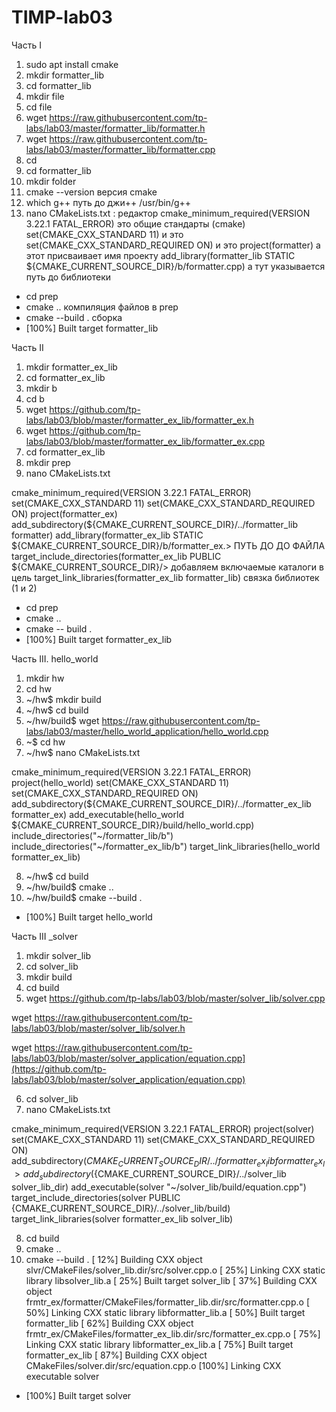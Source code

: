 # TIMP-lab03

Часть I

1) sudo apt install cmake
2) mkdir formatter_lib
3) cd formatter_lib
4) mkdir file
5) cd file
6) wget https://raw.githubusercontent.com/tp-labs/lab03/master/formatter_lib/formatter.h
7) wget https://raw.githubusercontent.com/tp-labs/lab03/master/formatter_lib/formatter.cpp
8) cd
9) cd formatter_lib
10) mkdir folder
11) cmake --version             версия cmake
12) which g++       путь до джи++
    /usr/bin/g++
12) nano CMakeLists.txt :                             редактор
cmake_minimum_required(VERSION 3.22.1 FATAL_ERROR)     это общие стандарты (cmake)
set(CMAKE_CXX_STANDARD 11)                             и это                
set(CMAKE_CXX_STANDARD_REQUIRED ON)                    и это
project(formatter)                                     а этот присваивает имя проекту
add_library(formatter_lib STATIC ${CMAKE_CURRENT_SOURCE_DIR}/b/formatter.cpp)             а тут указывается путь до библиотеки

* cd prep
* cmake ..                       компиляция файлов в prep
* cmake --build .                  сборка
* [100%] Built target formatter_lib





Часть II


1) mkdir formatter_ex_lib
2) cd formatter_ex_lib
3) mkdir b
4) cd b
5) wget https://github.com/tp-labs/lab03/blob/master/formatter_ex_lib/formatter_ex.h
6) wget https://github.com/tp-labs/lab03/blob/master/formatter_ex_lib/formatter_ex.cpp
7) cd formatter_ex_lib
8) mkdir prep
9) nano CMakeLists.txt

cmake_minimum_required(VERSION 3.22.1 FATAL_ERROR)
set(CMAKE_CXX_STANDARD 11)
set(CMAKE_CXX_STANDARD_REQUIRED ON)
project(formatter_ex)
add_subdirectory(${CMAKE_CURRENT_SOURCE_DIR}/../formatter_lib formatter)
add_library(formatter_ex_lib STATIC ${CMAKE_CURRENT_SOURCE_DIR}/b/formatter_ex.>     ПУТЬ ДО ДО ФАЙЛА
target_include_directories(formatter_ex_lib PUBLIC ${CMAKE_CURRENT_SOURCE_DIR}/>      добавляем включаемые каталоги в цель
target_link_libraries(formatter_ex_lib formatter_lib)                   связка библиотек (1 и 2)


* cd prep
* cmake ..
* cmake -- build .    
* [100%] Built target formatter_ex_lib





Часть III. hello_world


1) mkdir hw
2) cd hw
3) ~/hw$ mkdir build
4) ~/hw$ cd build
5) ~/hw/build$ wget https://raw.githubusercontent.com/tp-labs/lab03/master/hello_world_application/hello_world.cpp
6) ~$ cd hw
7) ~/hw$ nano CMakeLists.txt

cmake_minimum_required(VERSION 3.22.1 FATAL_ERROR)
project(hello_world)
set(CMAKE_CXX_STANDARD 11)
set(CMAKE_CXX_STANDARD_REQUIRED ON)
add_subdirectory(${CMAKE_CURRENT_SOURCE_DIR}/../formatter_ex_lib formatter_ex)
add_executable(hello_world ${CMAKE_CURRENT_SOURCE_DIR}/build/hello_world.cpp)
include_directories("~/formatter_lib/b")
include_directories("~/formatter_ex_lib/b")
target_link_libraries(hello_world formatter_ex_lib)

8) ~/hw$ cd build
9) ~/hw/build$ cmake ..
10) ~/hw/build$ cmake --build .
* [100%] Built target hello_world


Часть III  _solver


1) mkdir solver_lib
2) cd solver_lib
3) mkdir build
4) cd build
5) wget https://github.com/tp-labs/lab03/blob/master/solver_lib/solver.cpp

wget https://raw.githubusercontent.com/tp-labs/lab03/blob/master/solver_lib/solver.h

wget https://raw.githubusercontent.com/tp-labs/lab03/blob/master/solver_application/equation.cpp](https://github.com/tp-labs/lab03/blob/master/solver_application/equation.cpp)

6) cd solver_lib
7) nano CMakeLists.txt

cmake_minimum_required(VERSION 3.22.1 FATAL_ERROR)
project(solver)
set(CMAKE_CXX_STANDARD 11)
set(CMAKE_CXX_STANDARD_REQUIRED ON)
add_subdirectory(${CMAKE_CURRENT_SOURCE_DIR}/../formatter_ex_lib formatter_ex_l>
add_subdirectory(${CMAKE_CURRENT_SOURCE_DIR}/../solver_lib solver_lib_dir)
add_executable(solver "~/solver_lib/build/equation.cpp")
target_include_directories(solver PUBLIC
{CMAKE_CURRENT_SOURCE_DIR}/../solver_lib/build)
target_link_libraries(solver formatter_ex_lib solver_lib)



8) cd build
9) cmake ..
10) cmake --build .
[ 12%] Building CXX object slvr/CMakeFiles/solver_lib.dir/src/solver.cpp.o
[ 25%] Linking CXX static library libsolver_lib.a
[ 25%] Built target solver_lib
[ 37%] Building CXX object frmtr_ex/formatter/CMakeFiles/formatter_lib.dir/src/formatter.cpp.o
[ 50%] Linking CXX static library libformatter_lib.a
[ 50%] Built target formatter_lib
[ 62%] Building CXX object frmtr_ex/CMakeFiles/formatter_ex_lib.dir/src/formatter_ex.cpp.o
[ 75%] Linking CXX static library libformatter_ex_lib.a
[ 75%] Built target formatter_ex_lib
[ 87%] Building CXX object CMakeFiles/solver.dir/src/equation.cpp.o
[100%] Linking CXX executable solver
* [100%] Built target solver
